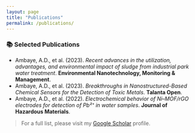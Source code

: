 ```yaml
---
layout: page
title: "Publications"
permalink: /publications/
---
```


### 📚 Selected Publications

- Ambaye, A.D., et al. (2023). *Recent advances in the utilization, advantages, and environmental impact of sludge from industrial park water treatment*. **Environmental Nanotechnology, Monitoring & Management**.  
- Ambaye, A.D., et al. (2023). *Breakthroughs in Nanostructured-Based Chemical Sensors for the Detection of Toxic Metals*. **Talanta Open**.  
- Ambaye, A.D., et al. (2022). *Electrochemical behavior of Ni–MOF/rGO electrodes for detection of Pb²⁺ in water samples*. **Journal of Hazardous Materials**.  

> For a full list, please visit my [Google Scholar](#) profile.
